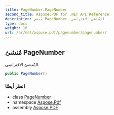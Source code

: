 ```yaml
---
title: PageNumber.PageNumber
second_title: Aspose.PDF for .NET API Reference
description: مُنشئ PageNumber. المُنشئ الافتراضي
type: docs
weight: 10
url: /ar/net/aspose.pdf/pagenumber/pagenumber/
---
```

## مُنشئ PageNumber

المُنشئ الافتراضي.

```csharp
public PageNumber()
```

### انظر أيضًا

* class [PageNumber](../)
* namespace [Aspose.Pdf](../../../aspose.pdf/)
* assembly [Aspose.PDF](../../../)